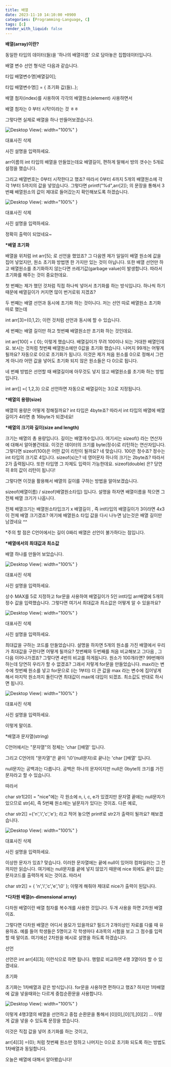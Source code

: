 ```yaml
---
title: 배열
date: 2023-11-10 14:10:00 +0900
categories: [Programming-Language, C]
tags: [c]
render_with_liquid: false
---
```


**배열(array)이란?**

동일한 타입의 데이터(들)을 '하나의 배열이름' 으로 담아놓은 집합데이터입니다.

배열 변수 선언 형식은 다음과 같습니다.

타입 배열변수명\[배열길이\];

타입 배열변수명\[\] = { 초기화 값(들)..};

배열 첨자(index)를 사용하여 각각의 배열원소(element) 사용하면서

배열 첨자는 0 부터 시작!이라는 것 ㅎㅎ

그렇다면 실제로 배열을 하나 만들어보겠습니다.

![Desktop View](/assets/img/Programming-Language/C/Array/1.png){: width="100%" }

대표사진 삭제

사진 설명을 입력하세요.

arr이름의 int 타입의 배열을 만들었는데요 배열길이, 편하게 말해서 방의 갯수는 5개로 설정을 했습니다.

그리고 배열번호는 0부터 시작한다고 했죠? 따라서 0부터 4까지 5개의 배열원소에 각각 1부터 5까지의 값을 넣었습니다. 그렇다면 printf("%d",arr\[2\]); 의 문장을 통해서 3번째 배열원소의 값이 제대로 들어갔는지 확인해보도록 하겠습니다.

![Desktop View](/assets/img/Programming-Language/C/Array/2.png){: width="100%" }

대표사진 삭제

사진 설명을 입력하세요.

정확히 출력이 되었네요~

**\*배열 초기화**

배열을 위처럼 int arr\[5\]; 로 선언을 했었죠? 그 다음엔 제가 일일이 배열 원소에 값을 집어 넣었지만, 원소 초기화 방법엔 한 가지만 있는 것이 아닙니다. 또한 배열 선언만 하고 배열원소를 초기화하지 않는다면 쓰레기값(garbage value)이 발생합니다. 따라서 초기화를 해주는 것이 중요한데요.

첫 번째는 제가 했던 것처럼 직접 하나씩 넣어서 초기화를 하는 방식입니다. 하나씩 하기 때문에 배열길이가 커지면 많이 번거로워 지겠죠?

두 번째는 배열 선언과 동시에 초기화 하는 것이니다. 저는 선언 따로 배열원소 초기화 따로 했는데

int arr\[3\]={0,1,2}; 이런 것처럼 선언과 동시에 할 수 있습니다.

세 번째는 배열 길이만 하고 첫번째 배열원소만 초기화 하는 것인데요.

int arr\[100\] = { 0}; 이렇게 했습니다. 배열길이가 무려 100이나 되는 거대한 배열인데요. 보시는 것처럼 첫번째 배열원소에만 0값을 초기화 했습니다. 나머지 99개는 어떻게 될까요? 자동으로 0으로 초기화가 됩니다. 이것은 제가 처음 원소를 0으로 정해서 그런게 아니라 어떤 값을 넣어도 초기화 되지 않은 원소들은 다 0으로 됩니다.

네 번째 방법은 선언할 때 배열길이에 아무것도 넣지 않고 배열원소를 초기화 하는 방법입니다.

int arr\[\] ={ 1,2,3} 으로 선언하면 자동으로 배열길이는 3으로 지정됩니다.

**\*배열의 용량(size)**

배열의 용량은 어떻게 정해질까요? int 타입은 4byte죠? 따라서 int 타입의 배열에 배열길이가 4라면 총 16byte가 되겠네요!

**\*배열의 크기와 길이(size and length)**

크기는 배열의 총 용량입니다. 길이는 배열개수입니다. 여기서는 sizeof() 라는 연산자에 대해서 알아볼건데요. 이것은 데이터의 크기를 byte(정수)로 리턴하는 연산자입니다. 그렇다면 sizeof(100)은 어떤 값이 리턴이 될까요? 네 맞습니다. 100은 정수죠? 정수는 int 타입의 크기로 4입니다. sizeof(s)는? 네 영어문자 하나의 크기는 2byte죠? 따라서 2가 출력됩니다. 또한 타입명 그 자체도 입력이 가능한데요. sizeof(double) 은? 당연히 8의 값이 리턴이 됩니다!

그렇다면 이것을 활용해서 배열의 길이를 구하는 방법을 알아보겠습니다.

sizeof(배열이름) / sizeof(배열원소타입) 입니다. 설명을 하자면 배열이름을 적으면 그 전체 배열 크기가 나옵니다.

전체 배열크기는 배열원소타입크기 x 배열길이 , 즉 int타입의 배열길이가 3이라면 4x3 이 전체 배열 크기겠죠? 여기에 배열원소 타입 값을 다시 나누면 남는것은 배열 길이만 남겠네요 ^^

\*주의 할 점은 C언어에서는 길이 0짜리 배열은 선언이 불가하다는 점입니다.

**\*배열에서의 최대값과 최소값**

배열 하나를 만들어 보았습니다.

![Desktop View](/assets/img/Programming-Language/C/Array/3.png){: width="100%" }

대표사진 삭제

사진 설명을 입력하세요.

상수 MAX를 5로 지정하고 for문을 사용하여 배열길이가 5인 int타입 arr배열에 5개의 정수 값을 입력했습니다. 그렇다면 여기서 최대값과 최소값은 어떻게 알 수 있을까요?

![Desktop View](/assets/img/Programming-Language/C/Array/4.png){: width="100%" }

대표사진 삭제

사진 설명을 입력하세요.

최대값을 구하는 코드를 만들었습니다. 설명을 하자면 5개의 원소를 가진 배열에서 우리가 최대값을 구한다면 어떻게 될까요? 첫번째와 두번째를 처음 비교해보고 그다음 , 그다음 이어나가겠죠? 그렇다면 4번의 비교를 하게됩니다. 원소가 100개라면? 99번해야하는데 당연히 우리가 할 수 없겠죠? 그래서 저렇게 for문을 만들었습니다. max라는 변수에 첫번째 원소를 넣고 for문으로 (i는 1부터) 더 큰 값을 max 라는 변수에 집어넣게 해서 마지막 원소까지 돌린다면 최대값이 max에 대입이 되겠죠. 최소값도 반대로 하시면 됩니다.

![Desktop View](/assets/img/Programming-Language/C/Array/5.png){: width="100%" }

대표사진 삭제

사진 설명을 입력하세요.

이렇게 말이죠.

\*배열과 문자열(string)

C언어에서는 "문자열"의 정체는 'char \[\]배열' 입니다.

그리고 C언어의 "문자열"은 끝이 '\\0'(null문자)로 끝나는 'char \[\]배열' 입니다.

null문자는 공백과는 다릅니다. 공백은 하나의 문자이지만 null은 0byte의 크기를 가진 문자라고 할 수 있습니다.

따라서

char str1\[20\] = "nice"에는 각 원소에 n, i, c, e가 있겠지만 문자열 끝에는 null문자가 있으므로 str\[4\], 즉 5번째 원소에는 널문자가 있다는 것이죠. 다른 예로,

char str2\[\] ={'n','i','c','e'}; 라고 적어 놓으면 printf로 str2가 출력이 될까요? 해보겠습니다.

![Desktop View](/assets/img/Programming-Language/C/Array/6.png){: width="100%" }

대표사진 삭제

사진 설명을 입력하세요.

이상한 문자가 있죠? 맞습니다. 이러한 문자열에는 끝에 null이 있어야 컴파일러는 그 전까지만 읽습니다. 여기에는 null문자를 끝에 넣지 않았기 때문에 nice 외에도 끝이 없는 문자코드를 출력하게 되는 것이죠. 따라서

char str2\[\] = { 'n','i','c','e','\\0' }; 이렇게 해줘야 제대로 nice가 출력이 된답니다.

**\*다차원 배열(n-dimensional array)**

다차원 배열이란 배열 첨자를 복수개를 사용한 것입니다. 두개 사용을 하면 2차원 배열이죠.

그렇다면 다차원 배열은 어디서 쓸모가 있을까요? 필드가 2개이상인 자료를 다룰 때 유용하죠. 예를 들어 학생들은 5명이고 각 학생마다 4과목의 시험을 보고 그 점수를 입력할 때 말이죠. 여기에선 2차원을 예시로 설명을 하도록 하겠습니다.

선언

선언은 int arr\[4\]\[3\]; 이런식으로 하면 됩니다. 행렬로 비교하면 4행 3열이라 할 수 있겠네요.

초기화

초기화는 1차배열과 같은 방식입니다. for문을 사용하면 편하다고 했죠? 하지만 1차배열에 값을 넣을때와는 다르게 중첩순환문을 사용합니다.

![Desktop View](/assets/img/Programming-Language/C/Array/7.png){: width="100%" }

이렇게 4행3열의 배열을 선언하고 중첩 순환문을 통해서 \[0\]\[0\],\[0\]\[1\],\[0\]\[2\] ... 이렇게 값을 넣을 수 있도록 문장을 썼습니다.

이것은 직접 값을 넣어 초기화를 하는 것이고,

arr\[4\]\[3\] ={0}; 처럼 첫번째 원소만 정하고 나머지는 0으로 초기화 되도록 하는 방법도 1차배열과 동일합니다.

오늘은 배열에 대해서 알아봤습니다!
